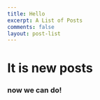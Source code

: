 ```yaml
---
title: Hello
excerpt: A List of Posts
comments: false
layout: post-list
---
```


# It is new posts

### now we can do!